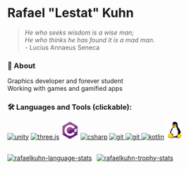 # Rafael "Lestat" Kuhn
> _He who seeks wisdom is a wise man;  
> He who thinks he has found it is a mad man._  
> \- Lucius Annaeus Seneca

### 📜 About<br>
Graphics developer and forever student<br>Working with games and gamified apps

### 🛠️ Languages and Tools (clickable):

  <a href="https://unity.com/" target="_blank"> <img src="https://user-images.githubusercontent.com/47254941/130636508-e56bf9ca-984d-4c66-9544-4409d02a34b3.png" alt="unity" width="40" height="40"></a> <!--<a href="https://unrealengine.com/" target="_blank"> <img src="https://user-images.githubusercontent.com/47254941/130640251-b08ed324-2fb9-4510-8dca-d58216d9171e.png" alt="unreal" width="40" height="40"></a>-->
  <a href="https://threejs.org/" target="_blank"> <img src="https://user-images.githubusercontent.com/47254941/130335208-e854193e-b5fe-48e2-8e15-70d0e42a5ee7.png" alt="three.js" width="40" height="40"></a> <!--<a href="https://kotlinlang.org" target="_blank"> <img src="https://www.vectorlogo.zone/logos/kotlinlang/kotlinlang-icon.svg" alt="kotlin" width="40" height="40"></a>--><a href="https://docs.microsoft.com/en-us/dotnet/csharp/" target="_blank"> <img src="https://raw.githubusercontent.com/devicons/devicon/master/icons/csharp/csharp-original.svg" alt="csharp" width="40" height="40"></a>
  <a href="http://www.cplusplus.org/" target="_blank"> <img src="https://isocpp.org/assets/images/cpp_logo.png" alt="csharp" width="34" height="39"></a>
  <a href="https://www.rust-lang.org/" target="_blank" rel="noreferrer"> <img src="https://www.rust-lang.org/logos/rust-logo-512x512.png" alt="git" width="40" height="40"/> </a><!--<a href="https://svelte.dev/" target="_blank"> <img src="https://user-images.githubusercontent.com/47254941/129569484-19ba0d2c-fa27-4532-9752-dd488d181109.png" alt="svelte" width="40" height="40"></a><a href="https://developer.mozilla.org/en-US/docs/Web/JavaScript" target="_blank"> <img src="https://raw.githubusercontent.com/devicons/devicon/master/icons/javascript/javascript-original.svg" alt="javascript" width="40" height="40"></a> -->
  <a href="https://git-scm.com/" target="_blank" rel="noreferrer"> <img src="https://www.vectorlogo.zone/logos/git-scm/git-scm-icon.svg" alt="git" width="40" height="40"/> </a>
  <a href="https://www.gnu.org/software/bash/" target="_blank"> <img src="https://user-images.githubusercontent.com/47254941/131052392-36ff9bb5-4703-499c-af92-a78481a2fa91.png" alt="kotlin" width="40" height="40"></a>
  <a href="https://www.linux.org/" target="_blank"> <img src="https://raw.githubusercontent.com/devicons/devicon/master/icons/linux/linux-original.svg" alt="linux" width="40" height="40"></a>
  <!--<a href="https://developer.android.com" target="_blank"> <img src="https://raw.githubusercontent.com/devicons/devicon/master/icons/android/android-original-wordmark.svg" alt="android" width="40" height="40"></a>-->

<br>
<div align="left">
  <a href="https://github.com/rafaelkuhn?tab=repositories&type=source"><img src="https://lestat-stats.vercel.app/api/top-langs?username=rafaelkuhn&theme=monokai&layout=compact&locale=en&langs_count=5&layout=compact" alt="rafaelkuhn-language-stats" height="250"></a>
  &nbsp
  <a href="https://github.com/rafaelkuhn?tab=repositories&type=source"><img src="https://lestat-trophies.vercel.app/?username=rafaelkuhn&margin-w=15&margin-h=15&column=3&row=2&theme=monokai&title=MultiLanguage,Commits,PR,Followers,Repositories,Stars" alt="rafaelkuhn-trophy-stats" height="250" ></a>
    
 </div>
 
